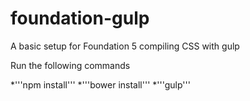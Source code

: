 foundation-gulp
===============

A basic setup for Foundation 5 compiling CSS with gulp

Run the following commands

*'''npm install'''
*'''bower install'''
*'''gulp'''